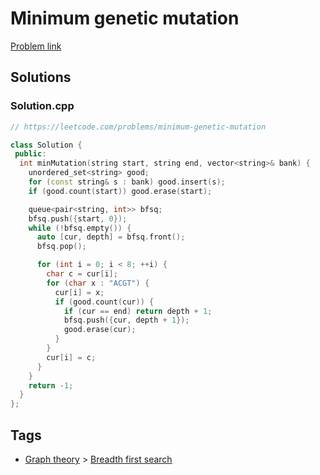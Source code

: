 # Minimum genetic mutation

[Problem link](https://leetcode.com/problems/minimum-genetic-mutation)

## Solutions


### Solution.cpp
```cpp
// https://leetcode.com/problems/minimum-genetic-mutation

class Solution {
 public:
  int minMutation(string start, string end, vector<string>& bank) {
    unordered_set<string> good;
    for (const string& s : bank) good.insert(s);
    if (good.count(start)) good.erase(start);

    queue<pair<string, int>> bfsq;
    bfsq.push({start, 0});
    while (!bfsq.empty()) {
      auto [cur, depth] = bfsq.front();
      bfsq.pop();

      for (int i = 0; i < 8; ++i) {
        char c = cur[i];
        for (char x : "ACGT") {
          cur[i] = x;
          if (good.count(cur)) {
            if (cur == end) return depth + 1;
            bfsq.push({cur, depth + 1});
            good.erase(cur);
          }
        }
        cur[i] = c;
      }
    }
    return -1;
  }
};
```
## Tags

* [Graph theory](/README.md#Graph_theory) > [Breadth first search](/README.md#Graph_theory-Breadth_first_search)
